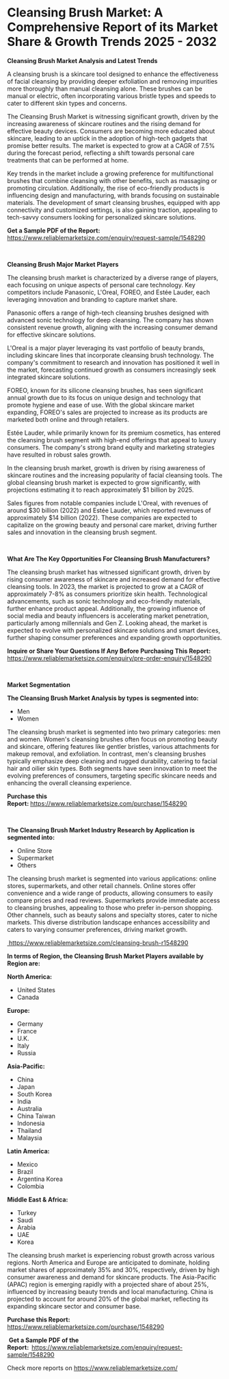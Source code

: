 <p><h1>Cleansing Brush Market: A Comprehensive Report of its Market Share & Growth Trends 2025 - 2032</h1></p><p><strong>Cleansing Brush Market Analysis and Latest Trends</strong></p>
<p><p>A cleansing brush is a skincare tool designed to enhance the effectiveness of facial cleansing by providing deeper exfoliation and removing impurities more thoroughly than manual cleansing alone. These brushes can be manual or electric, often incorporating various bristle types and speeds to cater to different skin types and concerns. </p><p>The Cleansing Brush Market is witnessing significant growth, driven by the increasing awareness of skincare routines and the rising demand for effective beauty devices. Consumers are becoming more educated about skincare, leading to an uptick in the adoption of high-tech gadgets that promise better results. The market is expected to grow at a CAGR of 7.5% during the forecast period, reflecting a shift towards personal care treatments that can be performed at home. </p><p>Key trends in the market include a growing preference for multifunctional brushes that combine cleansing with other benefits, such as massaging or promoting circulation. Additionally, the rise of eco-friendly products is influencing design and manufacturing, with brands focusing on sustainable materials. The development of smart cleansing brushes, equipped with app connectivity and customized settings, is also gaining traction, appealing to tech-savvy consumers looking for personalized skincare solutions.</p></p>
<p><strong>Get a Sample PDF of the Report:&nbsp;</strong> <a href="https://www.reliablemarketsize.com/enquiry/request-sample/1548290?utm_campaign=3460&utm_medium=2&utm_source=Github&utm_content=ia&utm_term=05042025&utm_id=cleansing-brush">https://www.reliablemarketsize.com/enquiry/request-sample/1548290</a></p>
<p>&nbsp;</p>
<p><strong>Cleansing Brush Major Market Players</strong></p>
<p><p>The cleansing brush market is characterized by a diverse range of players, each focusing on unique aspects of personal care technology. Key competitors include Panasonic, L'Oreal, FOREO, and Estée Lauder, each leveraging innovation and branding to capture market share.</p><p>Panasonic offers a range of high-tech cleansing brushes designed with advanced sonic technology for deep cleansing. The company has shown consistent revenue growth, aligning with the increasing consumer demand for effective skincare solutions. </p><p>L'Oreal is a major player leveraging its vast portfolio of beauty brands, including skincare lines that incorporate cleansing brush technology. The company's commitment to research and innovation has positioned it well in the market, forecasting continued growth as consumers increasingly seek integrated skincare solutions.</p><p>FOREO, known for its silicone cleansing brushes, has seen significant annual growth due to its focus on unique design and technology that promote hygiene and ease of use. With the global skincare market expanding, FOREO's sales are projected to increase as its products are marketed both online and through retailers.</p><p>Estée Lauder, while primarily known for its premium cosmetics, has entered the cleansing brush segment with high-end offerings that appeal to luxury consumers. The company's strong brand equity and marketing strategies have resulted in robust sales growth.</p><p>In the cleansing brush market, growth is driven by rising awareness of skincare routines and the increasing popularity of facial cleansing tools. The global cleansing brush market is expected to grow significantly, with projections estimating it to reach approximately $1 billion by 2025.</p><p>Sales figures from notable companies include L'Oreal, with revenues of around $30 billion (2022) and Estée Lauder, which reported revenues of approximately $14 billion (2022). These companies are expected to capitalize on the growing beauty and personal care market, driving further sales and innovation in the cleansing brush segment.</p></p>
<p>&nbsp;</p>
<p><strong>What Are The Key Opportunities For Cleansing Brush Manufacturers?</strong></p>
<p><p>The cleansing brush market has witnessed significant growth, driven by rising consumer awareness of skincare and increased demand for effective cleansing tools. In 2023, the market is projected to grow at a CAGR of approximately 7-8% as consumers prioritize skin health. Technological advancements, such as sonic technology and eco-friendly materials, further enhance product appeal. Additionally, the growing influence of social media and beauty influencers is accelerating market penetration, particularly among millennials and Gen Z. Looking ahead, the market is expected to evolve with personalized skincare solutions and smart devices, further shaping consumer preferences and expanding growth opportunities.</p></p>
<p><strong>Inquire or Share Your Questions If Any Before Purchasing This Report:</strong> <a href="https://www.reliablemarketsize.com/enquiry/pre-order-enquiry/1548290?utm_campaign=3460&utm_medium=2&utm_source=Github&utm_content=ia&utm_term=05042025&utm_id=cleansing-brush">https://www.reliablemarketsize.com/enquiry/pre-order-enquiry/1548290</a></p>
<p>&nbsp;</p>
<p><strong>Market Segmentation</strong></p>
<p><strong>The Cleansing Brush Market Analysis by types is segmented into:</strong></p>
<p><ul><li>Men</li><li>Women</li></ul></p>
<p><p>The cleansing brush market is segmented into two primary categories: men and women. Women's cleansing brushes often focus on promoting beauty and skincare, offering features like gentler bristles, various attachments for makeup removal, and exfoliation. In contrast, men's cleansing brushes typically emphasize deep cleaning and rugged durability, catering to facial hair and oilier skin types. Both segments have seen innovation to meet the evolving preferences of consumers, targeting specific skincare needs and enhancing the overall cleansing experience.</p></p>
<p><strong>Purchase this Report:&nbsp;</strong><a href="https://www.reliablemarketsize.com/purchase/1548290?utm_campaign=3460&utm_medium=2&utm_source=Github&utm_content=ia&utm_term=05042025&utm_id=cleansing-brush">https://www.reliablemarketsize.com/purchase/1548290</a></p>
<p>&nbsp;</p>
<p><strong>The Cleansing Brush Market Industry Research by Application is segmented into:</strong></p>
<p><ul><li>Online Store</li><li>Supermarket</li><li>Others</li></ul></p>
<p><p>The cleansing brush market is segmented into various applications: online stores, supermarkets, and other retail channels. Online stores offer convenience and a wide range of products, allowing consumers to easily compare prices and read reviews. Supermarkets provide immediate access to cleansing brushes, appealing to those who prefer in-person shopping. Other channels, such as beauty salons and specialty stores, cater to niche markets. This diverse distribution landscape enhances accessibility and caters to varying consumer preferences, driving market growth.</p></p>
<p><a href="https://www.reliablemarketsize.com/cleansing-brush-r1548290?utm_campaign=3460&utm_medium=2&utm_source=Github&utm_content=ia&utm_term=05042025&utm_id=cleansing-brush">&nbsp;https://www.reliablemarketsize.com/cleansing-brush-r1548290</a></p>
<p><strong>In terms of Region, the Cleansing Brush Market Players available by Region are:</strong></p>
<p>
    <p> <strong> North America: </strong>
        <ul>
            <li>United States</li>
            <li>Canada</li>
        </ul>
        </p> 
    <p> <strong> Europe: </strong>
        <ul>
            <li>Germany</li>
            <li>France</li>
            <li>U.K.</li>
            <li>Italy</li>
            <li>Russia</li>
        </ul>
        </p> 
    <p> <strong> Asia-Pacific: </strong>
        <ul>
            <li>China</li>
            <li>Japan</li>
            <li>South Korea</li>
            <li>India</li>
            <li>Australia</li>
            <li>China Taiwan</li>
            <li>Indonesia</li>
            <li>Thailand</li>
            <li>Malaysia</li>
        </ul>
        </p> 
    <p> <strong> Latin America: </strong>
        <ul>
            <li>Mexico</li>
            <li>Brazil</li>
            <li>Argentina Korea</li>
            <li>Colombia</li>
        </ul>
        </p> 
    <p> <strong> Middle East & Africa: </strong>
        <ul>
            <li>Turkey</li>
            <li>Saudi</li>
            <li>Arabia</li>
            <li>UAE</li>
            <li>Korea</li>
        </ul>
    </p>
    </p>
<p><p>The cleansing brush market is experiencing robust growth across various regions. North America and Europe are anticipated to dominate, holding market shares of approximately 35% and 30%, respectively, driven by high consumer awareness and demand for skincare products. The Asia-Pacific (APAC) region is emerging rapidly with a projected share of about 25%, influenced by increasing beauty trends and local manufacturing. China is projected to account for around 20% of the global market, reflecting its expanding skincare sector and consumer base.</p></p>
<p><strong>Purchase this Report: </strong><a href="https://www.reliablemarketsize.com/purchase/1548290?utm_campaign=3460&utm_medium=2&utm_source=Github&utm_content=ia&utm_term=05042025&utm_id=cleansing-brush">https://www.reliablemarketsize.com/purchase/1548290</a></p>
<p>&nbsp;<strong>Get a Sample PDF of the Report:&nbsp;&nbsp;</strong><a href="https://www.reliablemarketsize.com/enquiry/request-sample/1548290?utm_campaign=3460&utm_medium=2&utm_source=Github&utm_content=ia&utm_term=05042025&utm_id=cleansing-brush">https://www.reliablemarketsize.com/enquiry/request-sample/1548290</a></p>
<p><strong></strong></p>
<p>Check more reports on <a href="https://www.reliablemarketsize.com/?utm_campaign=3460&utm_medium=2&utm_source=Github&utm_content=ia&utm_term=05042025&utm_id=cleansing-brush">https://www.reliablemarketsize.com/</a></p>